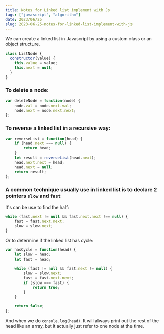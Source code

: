 ```yaml
---
title: Notes for Linked list implement with Js
tags: ["javascript", "algorithm"]
date: 2023/06/25
slug: 2023-06-25-notes-for-linked-list-implement-with-js
---
```


We can create a linked list in Javascript by using a custom class or an object structure.

```Javascript
class ListNode {
  constructor(value) {
    this.value = value;
    this.next = null;
  }
}
```

### To delete a node:

```Javascript
var deleteNode = function(node) {
    node.val = node.next.val;
    node.next = node.next.next;
};
```

### To reverse a linked list in a recursive way:

```Javascript
var reverseList = function(head) {
    if (head.next === null) {
        return head;
    }
    let result = reverseList(head.next);
    head.next.next = head;
    head.next = null;
    return result;
};
```

### A common technique usually use in linked list is to declare 2 pointers `slow` and `fast`

It's can be use to find the half:

```Javascript
while (fast.next != null && fast.next.next !== null) {
    fast = fast.next.next;
    slow = slow.next;
}
```

Or to determine if the linked list has cycle:

```Javascript
var hasCycle = function(head) {
    let slow = head;
    let fast = head;

    while (fast != null && fast.next != null) {
        slow = slow.next;
        fast = fast.next.next;
        if (slow === fast) {
            return true;
        }
    }

    return false;
};
```

And when we do `console.log(head)`. It will always print out the rest of the head like an array, but it actually just refer to one node at the time.
